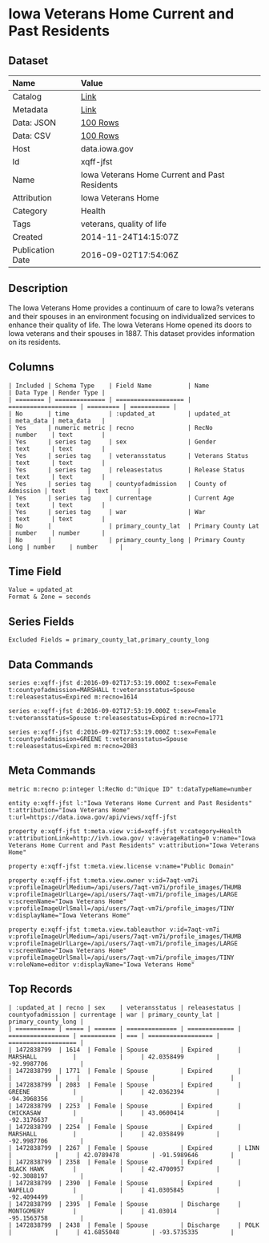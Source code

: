 # Iowa Veterans Home Current and Past Residents

## Dataset

| Name | Value |
| :--- | :---- |
| Catalog | [Link](https://catalog.data.gov/dataset/iowa-veterans-home-current-and-past-residents) |
| Metadata | [Link](https://data.iowa.gov/api/views/xqff-jfst) |
| Data: JSON | [100 Rows](https://data.iowa.gov/api/views/xqff-jfst/rows.json?max_rows=100) |
| Data: CSV | [100 Rows](https://data.iowa.gov/api/views/xqff-jfst/rows.csv?max_rows=100) |
| Host | data.iowa.gov |
| Id | xqff-jfst |
| Name | Iowa Veterans Home Current and Past Residents |
| Attribution | Iowa Veterans Home |
| Category | Health |
| Tags | veterans, quality of life |
| Created | 2014-11-24T14:15:07Z |
| Publication Date | 2016-09-02T17:54:06Z |

## Description

The Iowa Veterans Home provides a continuum of care to Iowa?s veterans and their spouses in an environment focusing on individualized services to enhance their quality of life. The Iowa Veterans Home opened its doors to Iowa veterans and their spouses in 1887. This dataset provides information on its residents.

## Columns

```ls
| Included | Schema Type    | Field Name          | Name                | Data Type | Render Type |
| ======== | ============== | =================== | =================== | ========= | =========== |
| No       | time           | :updated_at         | updated_at          | meta_data | meta_data   |
| Yes      | numeric metric | recno               | RecNo               | number    | text        |
| Yes      | series tag     | sex                 | Gender              | text      | text        |
| Yes      | series tag     | veteransstatus      | Veterans Status     | text      | text        |
| Yes      | series tag     | releasestatus       | Release Status      | text      | text        |
| Yes      | series tag     | countyofadmission   | County of Admission | text      | text        |
| Yes      | series tag     | currentage          | Current Age         | text      | text        |
| Yes      | series tag     | war                 | War                 | text      | text        |
| No       |                | primary_county_lat  | Primary County Lat  | number    | number      |
| No       |                | primary_county_long | Primary County Long | number    | number      |
```

## Time Field

```ls
Value = updated_at
Format & Zone = seconds
```

## Series Fields

```ls
Excluded Fields = primary_county_lat,primary_county_long
```

## Data Commands

```ls
series e:xqff-jfst d:2016-09-02T17:53:19.000Z t:sex=Female t:countyofadmission=MARSHALL t:veteransstatus=Spouse t:releasestatus=Expired m:recno=1614

series e:xqff-jfst d:2016-09-02T17:53:19.000Z t:sex=Female t:veteransstatus=Spouse t:releasestatus=Expired m:recno=1771

series e:xqff-jfst d:2016-09-02T17:53:19.000Z t:sex=Female t:countyofadmission=GREENE t:veteransstatus=Spouse t:releasestatus=Expired m:recno=2083
```

## Meta Commands

```ls
metric m:recno p:integer l:RecNo d:"Unique ID" t:dataTypeName=number

entity e:xqff-jfst l:"Iowa Veterans Home Current and Past Residents" t:attribution="Iowa Veterans Home" t:url=https://data.iowa.gov/api/views/xqff-jfst

property e:xqff-jfst t:meta.view v:id=xqff-jfst v:category=Health v:attributionLink=http://ivh.iowa.gov/ v:averageRating=0 v:name="Iowa Veterans Home Current and Past Residents" v:attribution="Iowa Veterans Home"

property e:xqff-jfst t:meta.view.license v:name="Public Domain"

property e:xqff-jfst t:meta.view.owner v:id=7aqt-vm7i v:profileImageUrlMedium=/api/users/7aqt-vm7i/profile_images/THUMB v:profileImageUrlLarge=/api/users/7aqt-vm7i/profile_images/LARGE v:screenName="Iowa Veterans Home" v:profileImageUrlSmall=/api/users/7aqt-vm7i/profile_images/TINY v:displayName="Iowa Veterans Home"

property e:xqff-jfst t:meta.view.tableauthor v:id=7aqt-vm7i v:profileImageUrlMedium=/api/users/7aqt-vm7i/profile_images/THUMB v:profileImageUrlLarge=/api/users/7aqt-vm7i/profile_images/LARGE v:screenName="Iowa Veterans Home" v:profileImageUrlSmall=/api/users/7aqt-vm7i/profile_images/TINY v:roleName=editor v:displayName="Iowa Veterans Home"
```

## Top Records

```ls
| :updated_at | recno | sex    | veteransstatus | releasestatus | countyofadmission | currentage | war | primary_county_lat | primary_county_long | 
| =========== | ===== | ====== | ============== | ============= | ================= | ========== | === | ================== | =================== | 
| 1472838799  | 1614  | Female | Spouse         | Expired       | MARSHALL          |            |     | 42.0358499         | -92.9987706         | 
| 1472838799  | 1771  | Female | Spouse         | Expired       |                   |            |     |                    |                     | 
| 1472838799  | 2083  | Female | Spouse         | Expired       | GREENE            |            |     | 42.0362394         | -94.3968356         | 
| 1472838799  | 2253  | Female | Spouse         | Expired       | CHICKASAW         |            |     | 43.0600414         | -92.3176637         | 
| 1472838799  | 2254  | Female | Spouse         | Expired       | MARSHALL          |            |     | 42.0358499         | -92.9987706         | 
| 1472838799  | 2267  | Female | Spouse         | Expired       | LINN              |            |     | 42.0789478         | -91.5989646         | 
| 1472838799  | 2358  | Female | Spouse         | Expired       | BLACK HAWK        |            |     | 42.4700957         | -92.3088197         | 
| 1472838799  | 2390  | Female | Spouse         | Expired       | WAPELLO           |            |     | 41.0305845         | -92.4094499         | 
| 1472838799  | 2395  | Female | Spouse         | Discharge     | MONTGOMERY        |            |     | 41.03014           | -95.1563758         | 
| 1472838799  | 2438  | Female | Spouse         | Discharge     | POLK              |            |     | 41.6855048         | -93.5735335         | 
```